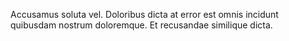 Accusamus soluta vel. Doloribus dicta at error est omnis incidunt quibusdam nostrum doloremque. Et recusandae similique dicta.